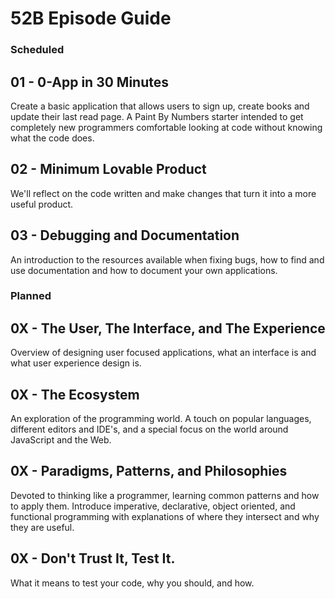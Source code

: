 # 52B Episode Guide

### Scheduled

## 01 - 0-App in 30 Minutes
Create a basic application that allows users to sign up, create books and update their last read page. A Paint By Numbers starter intended to get completely new programmers comfortable looking at code without knowing what the code does.

## 02 - Minimum Lovable Product
We'll reflect on the code written and make changes that turn it into a more useful product.

## 03 - Debugging and Documentation
An introduction to the resources available when fixing bugs, how to find and use documentation and how to document your own applications.

### Planned

## 0X - The User, The Interface, and The Experience
Overview of designing user focused applications, what an interface is and what user experience design is.

## 0X - The Ecosystem
An exploration of the programming world. A touch on popular languages, different editors and IDE's, and a special focus on the world around JavaScript and the Web.

## 0X - Paradigms, Patterns, and Philosophies
Devoted to thinking like a programmer, learning common patterns and how to apply them. Introduce imperative, declarative, object oriented, and functional programming with explanations of where they intersect and why they are useful.

## 0X - Don't Trust It, Test It.
What it means to test your code, why you should, and how.
